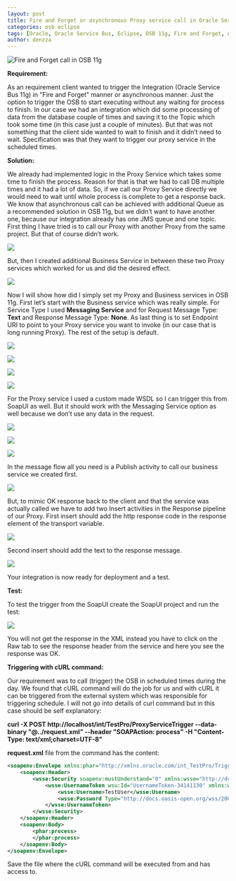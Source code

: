 ```yaml
---
layout: post
title: Fire and Forget or asynchronous Proxy service call in Oracle Service Bus 11g
categories: osb eclipse
tags: [Oracle, Oracle Service Bus, Eclipse, OSB 11g, Fire and Forget, Asynchronous Call]
author: denzza
---
```


![Fire and Forget call in OSB 11g](/images/2018-04-30-Fire-and-Forget-or-asynchronous-Proxy-service-call-in-Oracle-Service-Bus-11g/AsynchronousCall_OSB11g.jpg)

**Requirement:**

As an requirement client wanted to trigger the Integration (Oracle Service Bus 11g) in "Fire and Forget" manner or asynchronous manner. Just the option to trigger the OSB to start executing without any waiting for process to finish.
In our case we had an integration which did some processing of data from the database couple of times and saving it to the Topic which took some time (in this case just a couple of minutes). But that was not something that the client side wanted to wait to finish and it didn’t need to wait. Specification was that they want to trigger our proxy service in the scheduled times.


**Solution:**

We already had implemented logic in the Proxy Service which takes some time to finish the process. Reason for that is that we had to call DB multiple times and it had a lot of data. So, if we call our Proxy Service directly we would need to wait until whole process is complete to get a response back. We know that asynchronous call can be achieved with additional Queue as a recommended solution in OSB 11g, but we didn’t want to have another one, because our integration already has one JMS queue and one topic.
First thing I have tried is to call our Proxy with another Proxy from the same project. But that of course didn’t work.

![](/images/2018-04-30-Fire-and-Forget-or-asynchronous-Proxy-service-call-in-Oracle-Service-Bus-11g/AsynchronousCall_OSB11g_Fail.jpg)

But, then I created additional Business Service in between these two Proxy services which worked for us and did the desired effect.

![](/images/2018-04-30-Fire-and-Forget-or-asynchronous-Proxy-service-call-in-Oracle-Service-Bus-11g/AsynchronousCall_OSB11g.jpg)

Now I will show how did I simply set my Proxy and Business services in OSB 11g. First let’s start with the Business service which was really simple.
For Service Type I used **Messaging Service** and for Request Message Type: **Text** and Response Message Type: **None**. As last thing is to set Endpoint URI to point to your Proxy service you want to invoke (in our case that is long running Proxy). The rest of the setup is default.

![](/images/2018-04-30-Fire-and-Forget-or-asynchronous-Proxy-service-call-in-Oracle-Service-Bus-11g/BusinessServiceTrigger_1.jpg)

![](/images/2018-04-30-Fire-and-Forget-or-asynchronous-Proxy-service-call-in-Oracle-Service-Bus-11g/BusinessServiceTrigger_2.jpg)

![](/images/2018-04-30-Fire-and-Forget-or-asynchronous-Proxy-service-call-in-Oracle-Service-Bus-11g/BusinessServiceTrigger_3.jpg)

![](/images/2018-04-30-Fire-and-Forget-or-asynchronous-Proxy-service-call-in-Oracle-Service-Bus-11g/BusinessServiceTrigger_4.jpg)


For the Proxy service I used a custom made WSDL so I can trigger this from SoapUI as well. But it should work with the Messaging Service option as well because we don’t use any data in the request.

![](/images/2018-04-30-Fire-and-Forget-or-asynchronous-Proxy-service-call-in-Oracle-Service-Bus-11g/ProxyServiceTrigger_1.jpg)

![](/images/2018-04-30-Fire-and-Forget-or-asynchronous-Proxy-service-call-in-Oracle-Service-Bus-11g/ProxyServiceTrigger_2.jpg)

![](/images/2018-04-30-Fire-and-Forget-or-asynchronous-Proxy-service-call-in-Oracle-Service-Bus-11g/ProxyServiceTrigger_3.jpg)

In the message flow all you need is a Publish activity to call our business service we created first.

![](/images/2018-04-30-Fire-and-Forget-or-asynchronous-Proxy-service-call-in-Oracle-Service-Bus-11g/ProxyMessageFlow.jpg)

But, to mimic OK response back to the client and that the service was actually called we have to add two Insert activities in the Response pipeline of our Proxy.
First insert should add the http response code in the response element of the transport variable.

![](/images/2018-04-30-Fire-and-Forget-or-asynchronous-Proxy-service-call-in-Oracle-Service-Bus-11g/Instert_1.jpg)

Second insert should add the text to the response message.

![](/images/2018-04-30-Fire-and-Forget-or-asynchronous-Proxy-service-call-in-Oracle-Service-Bus-11g/Instert_2.jpg)

Your integration is now ready for deployment and a test.


**Test:**

To test the trigger from the SoapUI create the SoapUI project and run the test:

![](/images/2018-04-30-Fire-and-Forget-or-asynchronous-Proxy-service-call-in-Oracle-Service-Bus-11g/SoapUI_Testing.jpg)

You will not get the response in the XML instead you have to click on the Raw tab to see the response header from the service and here you see the response was OK.

**Triggering with cURL command:**

Our requirement was to call (trigger) the OSB in scheduled times during the day. We found that cURL command will do the job for us and with cURL it can be triggered from the external system which was responsible for triggering schedule. I will not go into details of curl command but in this case should be self explanatory:

**curl -X POST http://localhost/int/TestPro/ProxyServiceTrigger --data-binary "@../request.xml" --header "SOAPAction: process"  -H "Content-Type: text/xml;charset=UTF-8"**

**request.xml** file from the command has the content:

```xml
<soapenv:Envelope xmlns:phar="http://xmlns.oracle.com/int_TestPro/TriggerInstructionGenerator_v1/InstructionGeneratorProcess" xmlns:soapenv="http://schemas.xmlsoap.org/soap/envelope/">
	<soapenv:Header>
		<wsse:Security soapenv:mustUnderstand="0" xmlns:wsse="http://docs.oasis-open.org/wss/2004/01/oasis-200401-wss-wssecurity-secext-1.0.xsd">
			<wsse:UsernameToken wsu:Id="UsernameToken-34141130" xmlns:wsu="http://docs.oasis-open.org/wss/2004/01/oasis-200401-wss-wssecurity-utility-1.0.xsd">
				<wsse:Username>TestUser</wsse:Username>
				<wsse:Password Type="http://docs.oasis-open.org/wss/2004/01/oasis-200401-wss-username-token-profile-1.0#PasswordText">435e678af7b2245ef0f15412f</wsse:Password>
			</wsse:UsernameToken>
		</wsse:Security>
	</soapenv:Header>
	<soapenv:Body>
		<phar:process>
		</phar:process>
	</soapenv:Body>
</soapenv:Envelope>
```

Save the file where the cURL command will be executed from and has access to.



[1]: http://www.darkroastedblend.com/2007/01/stars-planets-scale-comparison.html
[2]: http://www.complex.com/pop-culture/2013/04/gallery-babies-using-technology/9
[3]: http://www.thatjeffsmith.com/data-modeling/
[4]: http://docs.oracle.com/cd/E37547_01/tutorials/tut_ide/tut_ide.html
[5]: http://www.quickmeme.com/meme/3rkpgw
